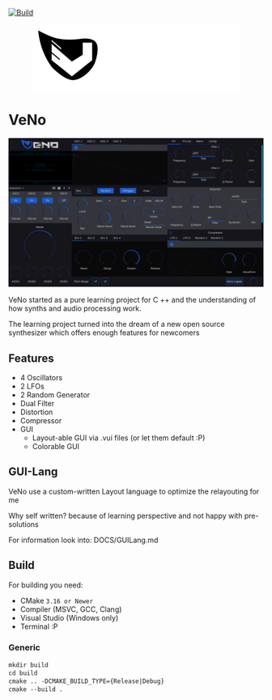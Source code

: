[![Build](https://github.com/versustunez/VeNo/actions/workflows/build.yml/badge.svg?branch=main)](https://github.com/versustunez/VeNo/actions/workflows/build.yml)

<img src="./Plugin/Assets/Logo.svg" alt="VeNo Logo" style="margin: auto; display: block;">

# VeNo


![Screenshot](./Assets/Screenshot1.png)

VeNo started as a pure learning project for C ++ and the understanding of how synths and audio processing work.

The learning project turned into the dream of a new open source synthesizer which offers enough features for newcomers

## Features

- 4 Oscillators
- 2 LFOs
- 2 Random Generator
- Dual Filter
- Distortion
- Compressor
- GUI
    - Layout-able GUI via .vui files (or let them default :P)
    - Colorable GUI
  
## GUI-Lang

VeNo use a custom-written Layout language to optimize the relayouting for me

Why self written? because of learning perspective and not happy with pre-solutions

For information look into: DOCS/GUILang.md

## Build

For building you need:
- CMake `3.16 or Newer`
- Compiler (MSVC, GCC, Clang)
- Visual Studio (Windows only)
- Terminal :P

### Generic
```
mkdir build
cd build
cmake .. -DCMAKE_BUILD_TYPE={Release|Debug}
cmake --build .
```


